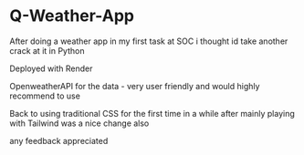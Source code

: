 # Q-Weather-App
After doing a weather app in my first task at SOC i thought id take another crack at it in Python

Deployed with Render

OpenweatherAPI for the data - very user friendly and would highly recommend to use

Back to using traditional CSS for the first time in a while after mainly playing with Tailwind was a nice change also

any feedback appreciated